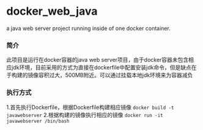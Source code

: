# docker_web_java
a java web server project running inside of one docker container.

### 简介
此项目是运行在docker容器的java web server项目，由于docker容器未包含相应jdk环境，目前采用的方式为直接在dockerfile中配置安装jdk命令，但是缺点在于构建的镜像容积过大，500MB附近。可以通过挂载本地jdk环境来为容器减负


### 执行方式
1.首先执行Dockerfile，根据Dockerfile构建相应镜像
`docker build -t javawebserver`
2.根据构建的镜像执行相应的镜像
`docker run -it javawebserver /bin/bash`
